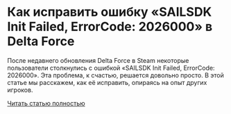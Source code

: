 # Как исправить ошибку «SAILSDK Init Failed, ErrorCode: 2026000» в Delta Force



После недавнего обновления Delta Force в Steam некоторые пользователи столкнулись с ошибкой «SAILSDK Init Failed, ErrorCode: 2026000». Эта проблема, к счастью, решается довольно просто. В этой статье мы расскажем, как её исправить, опираясь на опыт других игроков.

[Читать статью полностью](https://xyberbara.com/gaming/sailsdk-init-failed/)

